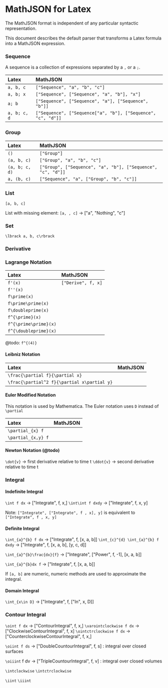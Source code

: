 # MathJSON for Latex

The MathJSON format is independent of any particular syntactic representation.

This document describes the default parser that transforms a Latex formula into
a MathJSON expression.

### Sequence

A sequence is a collection of expressions separated by a `,` or a `;`.

| Latex        | MathJSON                                                     |
| :----------- | :----------------------------------------------------------- |
| `a, b, c`    | `["Sequence", "a", "b", "c"]`                                |
| `a, b; x`    | `["Sequence", ["Sequence", "a", "b"], "x"]`                  |
| `a; b`       | `["Sequence", ["Sequence", "a"], ["Sequence", "b"]]`         |
| `a, b; c, d` | `["Sequence", ["Sequence["a", "b"], ["Sequence", "c", "d"]]` |

### Group

| Latex          | MathJSON                                                    |
| :------------- | :---------------------------------------------------------- |
| `()`           | `["Group"]`                                                 |
| `(a, b, c)`    | `["Group", "a", "b", "c"]`                                  |
| `(a, b; c, d)` | `["Group", ["Sequence", "a", "b"], ["Sequence", "c", "d"]]` |
| `a, (b, c)`    | `["Sequence", "a", ["Group", "b", "c"]]`                    |

### List

`[a, b, c]`

List with missing element: `[a, , c]` -> ["a", "Nothing", "c"]

### Set

`\lbrack a, b, c\rbrack`

### Derivative

### Lagrange Notation

| Latex                 | MathJSON           |
| :-------------------- | :----------------- |
| `f'(x)`               | `["Derive", f, x]` |
| `f''(x)`              |                    |
| `f\prime(x)`          |                    |
| `f\prime\prime(x)`    |                    |
| `f\doubleprime(x)`    |                    |
| `f^{\prime}(x)`       |                    |
| `f^{\prime\prime}(x)` |                    |
| `f^{\doubleprime}(x)` |                    |

@todo: `f^{(4)}`

#### Leibniz Notation

| Latex                                       | MathJSON |
| :------------------------------------------ | :------- |
| `\frac{\partial f}{\partial x}`             |          |
| `\frac{\partial^2 f}{\partial x\partial y}` |

#### Euler Modified Notation

This notation is used by Mathematica. The Euler notation uses `D` instead of
`\partial`

| Latex              | MathJSON |
| :----------------- | :------- |
| `\partial_{x} f`   |          |
| `\partial_{x,y} f` |          |

#### Newton Notation (@todo)

`\dot{v}` -> first derivative relative to time t `\ddot{v}` -> second derivative
relative to time t

### Integral

#### Indefinite Integral

`\int f dx` -> ["Integrate", f, x,] `\int\int f dxdy` -> ["Integrate", f, x, y]

Note: `["Integrate", ["Integrate", f , x], y]` is equivalent to
`["Integrate", f , x, y]`

#### Definite Integral

`\int_{a}^{b} f dx` -> ["Integrate", f, [x, a, b]]
`\int_{c}^{d} \int_{a}^{b} f dxdy` -> ["Integrate", f, [x, a, b], [y, c, d]]

`\int_{a}^{b}\frac{dx}{f}` -> ["Integrate", ["Power", f, -1], [x, a, b]]

`\int_{a}^{b}dx f` -> ["Integrate", f, [x, a, b]]

If `[a, b]` are numeric, numeric methods are used to approximate the integral.

#### Domain Integral

`\int_{x\in D}` -> ["Integrate", f, ["In", x, D]]

### Contour Integral

`\oint f dx` -> ["ContourIntegral", f, x,] `\varointclockwise f dx` ->
["ClockwiseContourIntegral", f, x] `\ointctrclockwise f dx` ->
["CounterclockwiseContourIntegral", f, x,]

`\oiint f ds` -> ["DoubleCountourIntegral", f, s] : integral over closed
surfaces

`\oiiint` f dv -> ["TripleCountourIntegral", f, v] : integral over closed
volumes

`\intclockwise` `\intctrclockwise`

`\iint` `\iiint`

